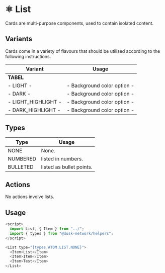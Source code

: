 # ⚛️ List

Cards are multi-purpose components, used to contain isolated content.

## Variants

Cards come in a variety of flavours that should be utilised according to the following instructions.

| Variant                            | Usage                     |
| ---------------------------------- | ------------------------- |
| <strong>TABEL</strong>             |                           |
|- LIGHT                            -|- Background color option -|
|- DARK                             -|- Background color option -|
|- LIGHT_HIGHLIGHT                  -|- Background color option -|
|- DARK_HIGHLIGHT                   -|- Background color option -|


## Types

| Type     | Usage                   |
| -------- | ----------------------- |
| NONE     | None.                   |
| NUMBERED | listed in numbers.      |
| BULLETED | listed as bullet points.|

## Actions

No actions involve lists.

## Usage

```js
<script>
  import List, { Item } from "../";
  import { types } from "@dusk-network/helpers";
</script>

<List type="{types.ATOM.LIST.NONE}">
  <Item>List</Item>
  <Item>Item</Item>
  <Item>Test</Item>
</List>
```